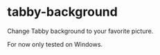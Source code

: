 # tabby-background

Change Tabby background to your favorite picture.

For now only tested on Windows.
